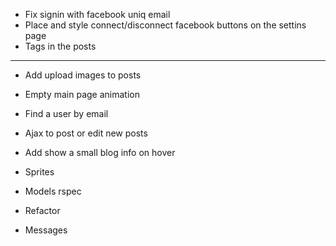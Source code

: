 * Fix signin with facebook uniq email
* Place and style connect/disconnect facebook buttons on the settins page
* Tags in the posts
---
* Add upload images to posts
* Empty main page animation
* Find a user by email
* Ajax to post or edit new posts
* Add show a small blog info on hover
* Sprites

* Models rspec
* Refactor
* Messages
